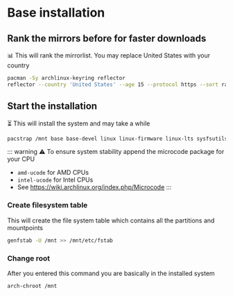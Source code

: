 # Base installation

## Rank the mirrors before for faster downloads
📊 This will rank the mirrorlist. You may replace United States with your country
```bash
pacman -Sy archlinux-keyring reflector
reflector --country 'United States' --age 15 --protocol https --sort rate --save /etc/pacman.d/mirrorlist
```

## Start the installation
⏳ This will install the system and may take a while
```bash
pacstrap /mnt base base-devel linux linux-firmware linux-lts sysfsutils usbutils e2fsprogs inetutils netctl nano less which man-db man-pages
```
::: warning
⚠️ To ensure system stability append the microcode package for your CPU
- `amd-ucode` for AMD CPUs
- `intel-ucode` for Intel CPUs 
- See <https://wiki.archlinux.org/index.php/Microcode>
:::

### Create filesystem table
This will create the file system table which contains all the partitions and mountpoints
```bash
genfstab -U /mnt >> /mnt/etc/fstab
```

### Change root
After you entered this command you are basically in the installed system
```bash
arch-chroot /mnt
```
